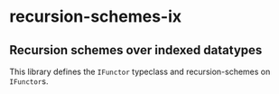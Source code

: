 
# recursion-schemes-ix

## Recursion schemes over indexed datatypes

This library defines the `IFunctor` typeclass and recursion-schemes
on `IFunctor`s.

